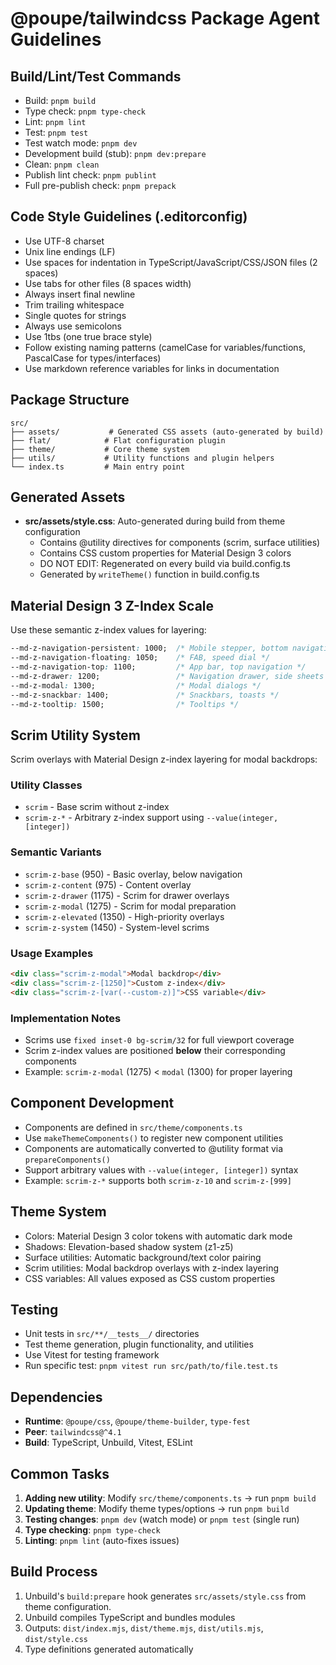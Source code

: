 # @poupe/tailwindcss Package Agent Guidelines

## Build/Lint/Test Commands
- Build: `pnpm build`
- Type check: `pnpm type-check`
- Lint: `pnpm lint`
- Test: `pnpm test`
- Test watch mode: `pnpm dev`
- Development build (stub): `pnpm dev:prepare`
- Clean: `pnpm clean`
- Publish lint check: `pnpm publint`
- Full pre-publish check: `pnpm prepack`

## Code Style Guidelines (.editorconfig)
- Use UTF-8 charset
- Unix line endings (LF)
- Use spaces for indentation in TypeScript/JavaScript/CSS/JSON files (2 spaces)
- Use tabs for other files (8 spaces width)
- Always insert final newline
- Trim trailing whitespace
- Single quotes for strings
- Always use semicolons
- Use 1tbs (one true brace style)
- Follow existing naming patterns (camelCase for variables/functions, PascalCase for types/interfaces)
- Use markdown reference variables for links in documentation

## Package Structure
```
src/
├── assets/           # Generated CSS assets (auto-generated by build)
├── flat/            # Flat configuration plugin
├── theme/           # Core theme system
├── utils/           # Utility functions and plugin helpers
└── index.ts         # Main entry point
```

## Generated Assets
- **src/assets/style.css**: Auto-generated during build from theme configuration
  - Contains @utility directives for components (scrim, surface utilities)
  - Contains CSS custom properties for Material Design 3 colors
  - DO NOT EDIT: Regenerated on every build via build.config.ts
  - Generated by `writeTheme()` function in build.config.ts

## Material Design 3 Z-Index Scale
Use these semantic z-index values for layering:
```css
--md-z-navigation-persistent: 1000;  /* Mobile stepper, bottom navigation */
--md-z-navigation-floating: 1050;    /* FAB, speed dial */
--md-z-navigation-top: 1100;         /* App bar, top navigation */
--md-z-drawer: 1200;                 /* Navigation drawer, side sheets */
--md-z-modal: 1300;                  /* Modal dialogs */
--md-z-snackbar: 1400;               /* Snackbars, toasts */
--md-z-tooltip: 1500;                /* Tooltips */
```

## Scrim Utility System
Scrim overlays with Material Design z-index layering for modal backdrops:

### Utility Classes
- `scrim` - Base scrim without z-index
- `scrim-z-*` - Arbitrary z-index support using `--value(integer, [integer])`

### Semantic Variants
- `scrim-z-base` (950) - Basic overlay, below navigation
- `scrim-z-content` (975) - Content overlay
- `scrim-z-drawer` (1175) - Scrim for drawer overlays
- `scrim-z-modal` (1275) - Scrim for modal preparation
- `scrim-z-elevated` (1350) - High-priority overlays
- `scrim-z-system` (1450) - System-level scrims

### Usage Examples
```html
<div class="scrim-z-modal">Modal backdrop</div>
<div class="scrim-z-[1250]">Custom z-index</div>
<div class="scrim-z-[var(--custom-z)]">CSS variable</div>
```

### Implementation Notes
- Scrims use `fixed inset-0 bg-scrim/32` for full viewport coverage
- Scrim z-index values are positioned **below** their corresponding components
- Example: `scrim-z-modal` (1275) < `modal` (1300) for proper layering

## Component Development
- Components are defined in `src/theme/components.ts`
- Use `makeThemeComponents()` to register new component utilities
- Components are automatically converted to @utility format via `prepareComponents()`
- Support arbitrary values with `--value(integer, [integer])` syntax
- Example: `scrim-z-*` supports both `scrim-z-10` and `scrim-z-[999]`

## Theme System
- Colors: Material Design 3 color tokens with automatic dark mode
- Shadows: Elevation-based shadow system (z1-z5)
- Surface utilities: Automatic background/text color pairing
- Scrim utilities: Modal backdrop overlays with z-index layering
- CSS variables: All values exposed as CSS custom properties

## Testing
- Unit tests in `src/**/__tests__/` directories
- Test theme generation, plugin functionality, and utilities
- Use Vitest for testing framework
- Run specific test: `pnpm vitest run src/path/to/file.test.ts`

## Dependencies
- **Runtime**: `@poupe/css`, `@poupe/theme-builder`, `type-fest`
- **Peer**: `tailwindcss@^4.1`
- **Build**: TypeScript, Unbuild, Vitest, ESLint

## Common Tasks
1. **Adding new utility**: Modify `src/theme/components.ts` → run `pnpm build`
2. **Updating theme**: Modify theme types/options → run `pnpm build`
3. **Testing changes**: `pnpm dev` (watch mode) or `pnpm test` (single run)
4. **Type checking**: `pnpm type-check`
5. **Linting**: `pnpm lint` (auto-fixes issues)

## Build Process
1. Unbuild's `build:prepare` hook generates `src/assets/style.css` from theme configuration.
2. Unbuild compiles TypeScript and bundles modules
3. Outputs: `dist/index.mjs`, `dist/theme.mjs`, `dist/utils.mjs`, `dist/style.css`
4. Type definitions generated automatically
